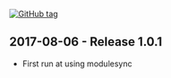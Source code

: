 [![GitHub tag][gh-tag-img]][gh-link]

## 2017-08-06 - Release 1.0.1  
- First run at using modulesync

[gh-tag-img]: https://img.shields.io/github/tag/genebean/genebean-nginx_proxy.svg?label=newest%20tag
[gh-link]: https://github.com/genebean/genebean-nginx_proxy
